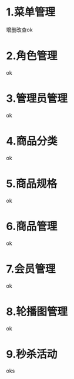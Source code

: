 # 1.菜单管理

增删改查ok

# 2.角色管理

ok

# 3.管理员管理

ok

# 4.商品分类

ok

# 5.商品规格

ok

# 6.商品管理

ok

# 7.会员管理

ok

# 8.轮播图管理

ok

# 9.秒杀活动

oks

